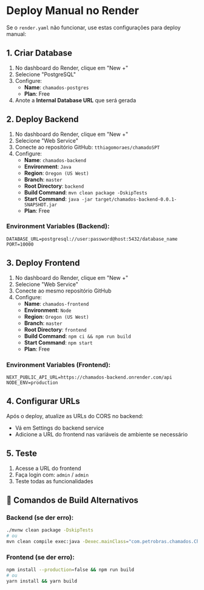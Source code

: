 # Deploy Manual no Render

Se o `render.yaml` não funcionar, use estas configurações para deploy manual:

## 1. Criar Database
1. No dashboard do Render, clique em "New +"
2. Selecione "PostgreSQL"
3. Configure:
   - **Name**: `chamados-postgres`
   - **Plan**: Free
4. Anote a **Internal Database URL** que será gerada

## 2. Deploy Backend
1. No dashboard do Render, clique em "New +"
2. Selecione "Web Service"
3. Conecte ao repositório GitHub: `tthiagomoraes/chamadoSPT`
4. Configure:
   - **Name**: `chamados-backend`
   - **Environment**: `Java`
   - **Region**: `Oregon (US West)`
   - **Branch**: `master`
   - **Root Directory**: `backend`
   - **Build Command**: `mvn clean package -DskipTests`
   - **Start Command**: `java -jar target/chamados-backend-0.0.1-SNAPSHOT.jar`
   - **Plan**: Free

### Environment Variables (Backend):
```
DATABASE_URL=postgresql://user:password@host:5432/database_name
PORT=10000
```

## 3. Deploy Frontend
1. No dashboard do Render, clique em "New +"
2. Selecione "Web Service" 
3. Conecte ao mesmo repositório GitHub
4. Configure:
   - **Name**: `chamados-frontend`
   - **Environment**: `Node`
   - **Region**: `Oregon (US West)`
   - **Branch**: `master`
   - **Root Directory**: `frontend`
   - **Build Command**: `npm ci && npm run build`
   - **Start Command**: `npm start`
   - **Plan**: Free

### Environment Variables (Frontend):
```
NEXT_PUBLIC_API_URL=https://chamados-backend.onrender.com/api
NODE_ENV=production
```

## 4. Configurar URLs
Após o deploy, atualize as URLs do CORS no backend:
- Vá em Settings do backend service
- Adicione a URL do frontend nas variáveis de ambiente se necessário

## 5. Teste
1. Acesse a URL do frontend
2. Faça login com: `admin` / `admin`
3. Teste todas as funcionalidades

## 📝 Comandos de Build Alternativos

### Backend (se der erro):
```bash
./mvnw clean package -DskipTests
# ou
mvn clean compile exec:java -Dexec.mainClass="com.petrobras.chamados.ChamadosBackendApplication"
```

### Frontend (se der erro):
```bash
npm install --production=false && npm run build
# ou  
yarn install && yarn build
```